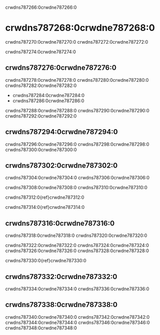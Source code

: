 crwdns787266:0crwdne787266:0
# crwdns787268:0crwdne787268:0

crwdns787270:0crwdne787270:0 crwdns787272:0crwdne787272:0

crwdns787274:0crwdne787274:0

## crwdns787276:0crwdne787276:0

crwdns787278:0crwdne787278:0 crwdns787280:0crwdne787280:0 crwdns787282:0crwdne787282:0
* crwdns787284:0crwdne787284:0
* crwdns787286:0crwdne787286:0

crwdns787288:0crwdne787288:0 crwdns787290:0crwdne787290:0 crwdns787292:0crwdne787292:0

## crwdns787294:0crwdne787294:0

crwdns787296:0crwdne787296:0 crwdns787298:0crwdne787298:0 crwdns787300:0crwdne787300:0

## crwdns787302:0crwdne787302:0

crwdns787304:0crwdne787304:0 crwdns787306:0crwdne787306:0

crwdns787308:0crwdne787308:0 crwdns787310:0crwdne787310:0

crwdns787312:0{ref}crwdne787312:0

crwdns787314:0{ref}crwdne787314:0

## crwdns787316:0crwdne787316:0

crwdns787318:0crwdne787318:0 crwdns787320:0crwdne787320:0

crwdns787322:0crwdne787322:0 crwdns787324:0crwdne787324:0 crwdns787326:0crwdne787326:0 crwdns787328:0crwdne787328:0

crwdns787330:0{ref}crwdne787330:0

## crwdns787332:0crwdne787332:0

crwdns787334:0crwdne787334:0 crwdns787336:0crwdne787336:0

## crwdns787338:0crwdne787338:0

crwdns787340:0crwdne787340:0 crwdns787342:0crwdne787342:0 crwdns787344:0crwdne787344:0 crwdns787346:0crwdne787346:0 crwdns787348:0crwdne787348:0

